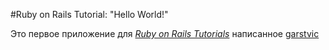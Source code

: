 #Ruby on Rails Tutorial: "Hello World!"

Это первое приложение для
[*Ruby on Rails Tutorials*](http://www.railstutorial.org/)
написанное [garstvic](http://github.com/garstvic/)